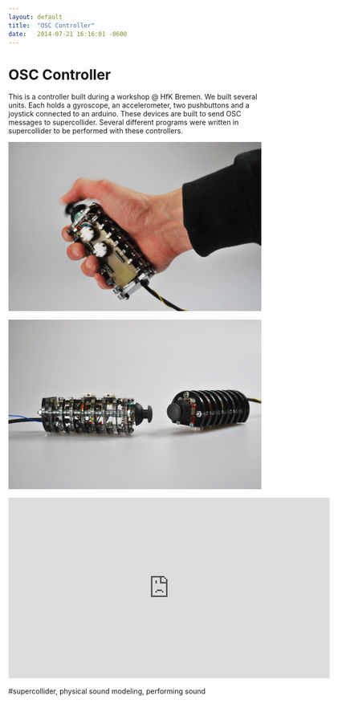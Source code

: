 ```yaml
---
layout: default
title:  "OSC Controller"
date:   2014-07-21 16:16:01 -0600
---
```

# OSC Controller

This is a controller built during a workshop @ HfK Bremen. We built several units. Each holds a gyroscope, an accelerometer, two pushbuttons and a joystick connected to an arduino. These devices are built to send OSC messages to supercollider. Several different programs were written in supercollider to be performed with these controllers.

![OSC1](/pictures/OSC1.jpg)

![OSC2](/pictures/OSC2.jpg)

<iframe src="https://player.vimeo.com/video/167409378" width="640" height="360" frameborder="0" webkitallowfullscreen mozallowfullscreen allowfullscreen></iframe>

#supercollider, physical sound modeling, performing sound
